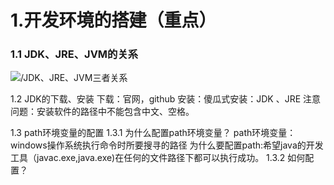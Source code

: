 # 1.开发环境的搭建（重点）
### 1.1 JDK、JRE、JVM的关系

![/JDK、JRE、JVM三者关系](Java/Chapter_1/img/JDK、JRE、JVM三者关系.bmp)

1.2 JDK的下载、安装
下载：官网，github
安装：傻瓜式安装：JDK 、JRE
   注意问题：安装软件的路径中不能包含中文、空格。

1.3 path环境变量的配置
1.3.1 为什么配置path环境变量？
path环境变量：windows操作系统执行命令时所要搜寻的路径
为什么要配置path:希望java的开发工具（javac.exe,java.exe)在任何的文件路径下都可以执行成功。
1.3.2 如何配置？


